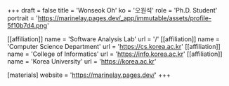+++
draft = false
title = 'Wonseok Oh'
ko = '오원석'
role = 'Ph.D. Student'
portrait = 'https://marinelay.pages.dev/_app/immutable/assets/profile-5f10b7d4.png'

[[affiliation]]
name = 'Software Analysis Lab'
url = '/'
[[affiliation]]
name = 'Computer Science Department'
url = 'https://cs.korea.ac.kr'
[[affiliation]]
name = 'College of Informatics'
url = 'https://info.korea.ac.kr'
[[affiliation]]
name = 'Korea University'
url = 'https://korea.ac.kr'

[materials]
website = 'https://marinelay.pages.dev/'
+++
